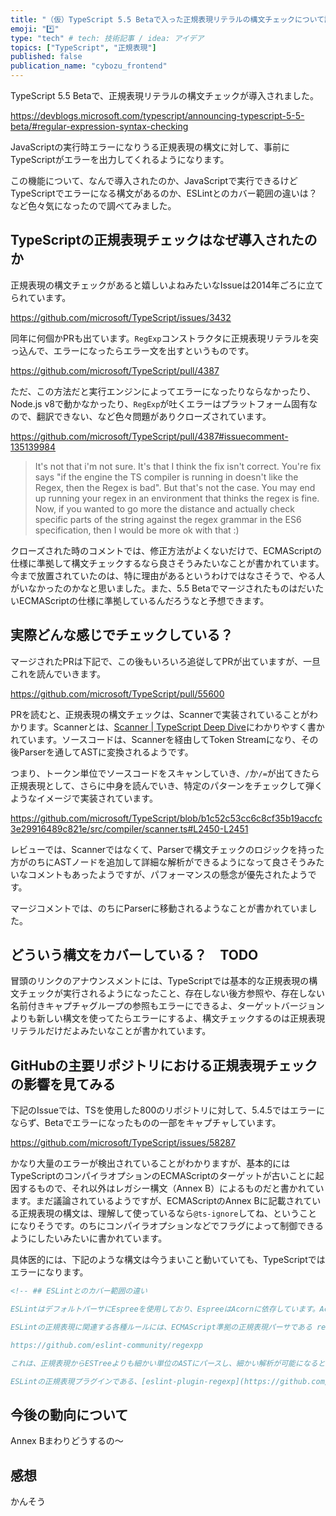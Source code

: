 ```yaml
---
title: "（仮）TypeScript 5.5 Betaで入った正規表現リテラルの構文チェックについて調べてみた"
emoji: "*️⃣"
type: "tech" # tech: 技術記事 / idea: アイデア
topics: ["TypeScript", "正規表現"]
published: false
publication_name: "cybozu_frontend"
---
```


TypeScript 5.5 Betaで、正規表現リテラルの構文チェックが導入されました。

https://devblogs.microsoft.com/typescript/announcing-typescript-5-5-beta/#regular-expression-syntax-checking

JavaScriptの実行時エラーになりうる正規表現の構文に対して、事前にTypeScriptがエラーを出力してくれるようになります。

この機能について、なんで導入されたのか、JavaScriptで実行できるけどTypeScriptでエラーになる構文があるのか、ESLintとのカバー範囲の違いは？など色々気になったので調べてみました。

## TypeScriptの正規表現チェックはなぜ導入されたのか

正規表現の構文チェックがあると嬉しいよねみたいなIssueは2014年ごろに立てられています。

https://github.com/microsoft/TypeScript/issues/3432

同年に何個かPRも出ています。`RegExp`コンストラクタに正規表現リテラルを突っ込んで、エラーになったらエラー文を出すというものです。

https://github.com/microsoft/TypeScript/pull/4387

ただ、この方法だと実行エンジンによってエラーになったりならなかったり、Node.js v8で動かなかったり、`RegExp`が吐くエラーはプラットフォーム固有なので、翻訳できない、など色々問題がありクローズされています。

https://github.com/microsoft/TypeScript/pull/4387#issuecomment-135139984

> It's not that i'm not sure. It's that I think the fix isn't correct. You're fix says "if the engine the TS compiler is running in doesn't like the Regex, then the Regex is bad". But that's not the case. You may end up running your regex in an environment that thinks the regex is fine.
> Now, if you wanted to go more the distance and actually check specific parts of the string against the regex grammar in the ES6 specification, then I would be more ok with that :)

クローズされた時のコメントでは、修正方法がよくないだけで、ECMAScriptの仕様に準拠して構文チェックするなら良さそうみたいなことが書かれています。今まで放置されていたのは、特に理由があるというわけではなさそうで、やる人がいなかったのかなと思いました。また、5.5 BetaでマージされたものはだいたいECMAScriptの仕様に準拠しているんだろうなと予想できます。

## 実際どんな感じでチェックしている？

マージされたPRは下記で、この後もいろいろ追従してPRが出ていますが、一旦これを読んでいきます。

https://github.com/microsoft/TypeScript/pull/55600

PRを読むと、正規表現の構文チェックは、Scannerで実装されていることがわかります。Scannerとは、[Scanner | TypeScript Deep Dive](https://basarat.gitbook.io/typescript/overview/scanner)にわかりやすく書かれています。ソースコードは、Scannerを経由してToken Streamになり、その後Parserを通してASTに変換されるようです。

つまり、トークン単位でソースコードをスキャンしていき、`/`か`/=`が出てきたら正規表現として、さらに中身を読んでいき、特定のパターンをチェックして弾くようなイメージで実装されています。

https://github.com/microsoft/TypeScript/blob/b1c52c53cc6c8cf35b19accfc3e29916489c821e/src/compiler/scanner.ts#L2450-L2451

レビューでは、Scannerではなくて、Parserで構文チェックのロジックを持った方がのちにASTノードを追加して詳細な解析ができるようになって良さそうみたいなコメントもあったようですが、パフォーマンスの懸念が優先されたようです。

マージコメントでは、のちにParserに移動されるようなことが書かれていました。

## どういう構文をカバーしている？　TODO

冒頭のリンクのアナウンスメントには、TypeScriptでは基本的な正規表現の構文チェックが実行されるようになったこと、存在しない後方参照や、存在しない名前付きキャプチャグループの参照もエラーにできるよ、ターゲットバージョンよりも新しい構文を使ってたらエラーにするよ、構文チェックするのは正規表現リテラルだけだよみたいなことが書かれています。

## GitHubの主要リポジトリにおける正規表現チェックの影響を見てみる

下記のIssueでは、TSを使用した800のリポジトリに対して、5.4.5ではエラーにならず、Betaでエラーになったものの一部をキャプチャしています。

https://github.com/microsoft/TypeScript/issues/58287

かなり大量のエラーが検出されていることがわかりますが、基本的にはTypeScriptのコンパイラオプションのECMAScriptのターゲットが古いことに起因するもので、それ以外はレガシー構文（Annex B）によるものだと書かれています。まだ議論されているようですが、ECMAScriptのAnnex Bに記載されている正規表現の構文は、理解して使っているなら`@ts-ignore`してね、ということになりそうです。のちにコンパイラオプションなどでフラグによって制御できるようにしたいみたいに書かれています。

具体医的には、下記のような構文は今うまいこと動いていても、TypeScriptではエラーになります。

```md
<!-- ## ESLintとのカバー範囲の違い

ESLintはデフォルトパーサにEspreeを使用しており、EspreeはAcornに依存しています。AcornはECMAScript仕様に準拠しているため、ESLintは基本的にECMAScript仕様に準拠した正規表現のパースを行うと言えそうです。ESLintはその上で、ルールやプラグインによって拡張することができます。

ESLintの正規表現に関連する各種ルールには、ECMAScript準拠の正規表現パーサである regexpp が使用されています。

https://github.com/eslint-community/regexpp

これは、正規表現からESTreeよりも細かい単位のASTにパースし、細かい解析が可能になるというものです。

ESLintの正規表現プラグインである、[eslint-plugin-regexp](https://github.com/ota-meshi/eslint-plugin-regexp)でもがっつり使用されています。eslint-plugin-regexpは、単なるSyntaxErrorを超えて、正規表現のベストプラクティスや、Annex Bに記載されているレガシー構文などをチェックしてくれます。 -->
```

## 今後の動向について

Annex Bまわりどうするの〜

## 感想

かんそう
